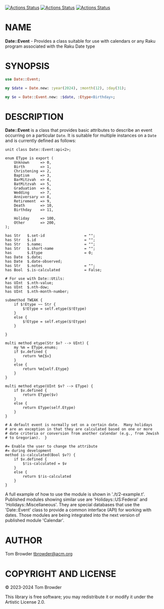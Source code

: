 [![Actions Status](https://github.com/tbrowder/Date-Event/actions/workflows/linux.yml/badge.svg)](https://github.com/tbrowder/Date-Event/actions) [![Actions Status](https://github.com/tbrowder/Date-Event/actions/workflows/macos.yml/badge.svg)](https://github.com/tbrowder/Date-Event/actions) [![Actions Status](https://github.com/tbrowder/Date-Event/actions/workflows/windows.yml/badge.svg)](https://github.com/tbrowder/Date-Event/actions)

NAME
====

**Date::Event** - Provides a class suitable for use with calendars or any Raku program associated with the Raku Date type

SYNOPSIS
========

```raku
use Date::Event;

my $date = Date.new: :year(2024), :month(12), :day(31);

my $e = Date::Event.new: :$date, :Etype<Birthday>;
```

DESCRIPTION
===========

**Date::Event** is a class that provides basic attributes to describe an event occurring on a particular `Date`. It is suitable for multiple instances on a `Date` and is currently defined as follows:

    unit class Date::Event:api<2>;

    enum EType is export (
        Unknown     => 0,
        Birth       => 1,
        Christening => 2,
        Baptism     => 3,
        BarMitzvah  => 4,
        BatMitzvah  => 5,
        Graduation  => 6,
        Wedding     => 7,
        Anniversary => 8,
        Retirement  => 9,
        Death       => 10,
        Birthday    => 11,

        Holiday     => 100,
        Other       => 200,
    );

    has Str   $.set-id                  = "";
    has Str   $.id                      = "";
    has Str   $.name;                   = "";
    has Str   $.short-name              = "";
    has       $.Etype                   = 0;
    has Date  $.date;
    has Date  $.date-observed;
    has Str   $.notes                   = "";
    has Bool  $.is-calculated           = False;

    # For use with Date::Utils:
    has UInt  $.nth-value;
    has UInt  $.nth-dow;
    has UInt  $.nth-month-number;

    submethod TWEAK {
        if $!Etype ~~ Str {
            $!Etype = self.etype($!Etype)
        }
        else {
            $!Etype = self.etype($!Etype)
        }

    }

    multi method etype(Str $v? --> UInt) {
        my %m = EType.enums;
        if $v.defined {
            return %m{$v}
        }
        else {
            return %m{self.Etype}
        }
    }

    multi method etype(UInt $v? --> EType) {
        if $v.defined {
            return EType($v)
        }
        else {
            return EType(self.Etype)
        }
    }

    # A default event is normally set on a certain date.  Many holidays
    # are an exception in that they are calculated based on one or more
    # date criteria or conversion from another calendar (e.g., from Jewish
    # to Gregorian).  }

    #= Enable the user to change the attribute
    #= during development
    method is-calculated(Bool $v?) {
        if $v.defined {
            $!is-calculated = $v
        }
        else {
            return $!is-calculated
        }
    }

A full example of how to use the module is shown in './t/2-example.t'. Published modules showing similar use are 'Holidays::US:Federal' and 'Holidays::Miscellaneous'. They are special databases that use the 'Date::Event' class to provide a common interface (API) for working with dates. Those modules are being integrated into the next version of published module 'Calendar'.

AUTHOR
======

Tom Browder <tbrowder@acm.org>

COPYRIGHT AND LICENSE
=====================

© 2023-2024 Tom Browder

This library is free software; you may redistribute it or modify it under the Artistic License 2.0.


